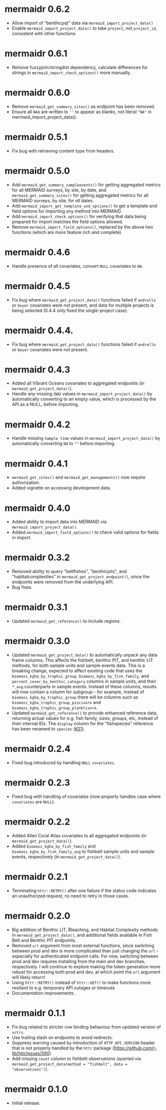 # mermaidr 0.6.2

* Allow import of "benthicpqt" data via `mermaid_import_project_data()`
* Enable `mermaid_import_project_data()` to take `project`, not `project_id`, consistent with other functions

# mermaidr 0.6.1

* Remove fuzzyjoin/stringdist dependency, calculate differences for strings in `mermaid_import_check_options()` more manually.

# mermaidr 0.6.0

* Remove `mermaid_get_summary_sites()` as endpoint has been removed.
* Ensure all `NA`s are written to `''` to appear as blanks, not literal `"NA"` in mermaid_import_project_data().

# mermaidr 0.5.1

* Fix bug with retrieving content type from headers.

# mermaidr 0.5.0

* Add `mermaid_get_summary_sampleevents()` for getting aggregated metrics for all MERMAID surveys, by site, by date, and `mermaid_get_summary_sites()` for getting aggregated metrics for all MERMAID surveys, by site, for *all* dates.
* Add `mermaid_import_get_template_and_options()` to get a template and field options for importing any method into MERMAID.
* Add `mermaid_import_check_options()` for verifying that data being prepared for import matches the field options allowed.
* Remove `mermaid_import_field_options()`, replaced by the above two functions (which are more feature rich and complete).

# mermaidr 0.4.6

* Handle presence of all covariates, convert `NULL` covariates to `NA`.

# mermaidr 0.4.5

* Fix bug where `mermaid_get_project_data()` functions failed if `andrello` or `beyer` covariates were not present, and data for multiple projects is being selected (0.4.4 only fixed the single-project case).

# mermaidr 0.4.4.

* Fix bug where `mermaid_get_project_data()` functions failed if `andrello` or `beyer` covariates were not present.

# mermaidr 0.4.3

* Added all Vibrant Oceans covariates to aggregated endpoints (in `mermaid_get_project_data()`).
* Handle _any_ missing (`NA`) values in `mermaid_import_project_data()` by automatically converting to an empty value, which is processed by the API as a NULL, before importing.

# mermaidr 0.4.2

* Handle missing `Sample time` values in `mermaid_import_project_data()` by automatically converting `NA` to `""` before importing.

# mermaidr 0.4.1

* `mermaid_get_sites()` and `mermaid_get_managements()` now require authorization.
* Added vignette on accessing development data.

# mermaidr 0.4.0

* Added ability to import data into MERMAID via `mermaid_import_project_data()`.
* Added `mermaid_import_field_options()` to check valid options for fields in import.

# mermaidr 0.3.2

* Removed ability to query "beltfishes", "benthicpits", and "habitatcomplexities" in `mermaid_get_project_endpoint()`, since the endpoints were removed from the underlying API.
* Bug fixes.

# mermaidr 0.3.1

* Updated `mermaid_get_reference()` to include regions.

# mermaidr 0.3.0

* Updated `mermaid_get_project_data()` to automatically unpack any data frame columns. This affects the fishbelt, benthic PIT, and benthic LIT methods, for both sample units and sample events data. This is a breaking change, expected to affect existing code that uses the `biomass_kgha_by_trophic_group`, `biomass_kgha_by_fish_family`, and `percent_cover_by_benthic_category` columns in sample units, and their `*_avg` counterparts in sample events. Instead of these columns, results will now contain a column for subgroup - for example, instead of `biomass_kgha_by_trophic_group` there will be columns such as `biomass_kgha_trophic_group_piscivore` and `biomass_kgha_trophic_group_planktivore`.
* Updated `mermaid_get_reference()` to provide enhanced reference data, returning actual values for e.g. fish family, sizes, groups, etc, instead of their internal IDs. The `display` column for the "fishspecies" reference has been renamed to `species` ([#21](https://github.com/data-mermaid/mermaidr/issues/21)).

# mermaidr 0.2.4

* Fixed bug introduced by handling `NULL` `covariates`.

# mermaidr 0.2.3

* Fixed bug with handling of covariates (now properly handles case where `covariates` are `NULL`).

# mermaidr 0.2.2

* Added Allen Coral Atlas covariates to all aggregated endpoints (in `mermaid_get_project_data()`).
* Added `biomass_kgha_by_fish_family` and `biomass_kgha_by_fish_family_avg` to fishbelt sample units and sample events, respectively (in `mermaid_get_project_data()`).

# mermaidr 0.2.1

* Terminating `httr::RETRY()` after one failure if the status code indicates an unauthorized request; no need to retry in those cases.

# mermaidr 0.2.0

* Big addition of Benthic LIT, Bleaching, and Habitat Complexity methods in `mermaid_get_project_data()`, and additional fields available in Fish Belt and Benthic PIT endpoints.
* Removed `url` argument from most external functions, since switching between prod and dev is more complicated than just changing the `url` - especially for authenticated endpoint calls. For now, switching between prod and dev requires installing from the main and dev branches, respectively. I will continue to explore making the token generation more robust for accessing both prod and dev, at which point the `url` argument will likely return!
* Using `httr::RETRY()` instead of `httr::GET()` to make functions more resilient to e.g. temporary API outages or timeouts
* Documentation improvements.

# mermaidr 0.1.1

* Fix bug related to stricter row binding behaviour from updated version of `vctrs`.
* Use trailing slash on endpoints to avoid redirects.
* Suppress warning caused by introduction of `HTTP_API_VERSION` header that is not properly handled by the `httr` package (https://github.com/r-lib/httr/issues/590).
* Add missing `count` column to fishbelt observations (queried via `mermaid_get_project_data(method = "fishbelt", data = "observations")`).

# mermaidr 0.1.0

* Initial release.
